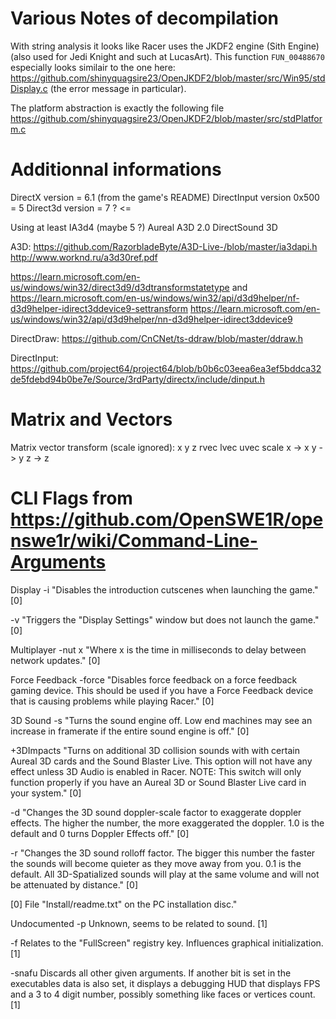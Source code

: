 # Various Notes of decompilation

With string analysis it looks like Racer uses the JKDF2 engine (Sith Engine) (also used for Jedi Knight and such at LucasArt).
This function `FUN_00488670` especially looks similair to the one here:
https://github.com/shinyquagsire23/OpenJKDF2/blob/master/src/Win95/stdDisplay.c
(the error message in particular).

The platform abstraction is exactly the following file
https://github.com/shinyquagsire23/OpenJKDF2/blob/master/src/stdPlatform.c

# Additionnal informations
DirectX version = 6.1 (from the game's README)
DirectInput version 0x500 = 5
Direct3d version = 7 ? <=

Using at least IA3d4 (maybe 5 ?)
Aureal A3D 2.0
DirectSound 3D

A3D:
https://github.com/RazorbladeByte/A3D-Live-/blob/master/ia3dapi.h
http://www.worknd.ru/a3d30ref.pdf

https://learn.microsoft.com/en-us/windows/win32/direct3d9/d3dtransformstatetype
and
https://learn.microsoft.com/en-us/windows/win32/api/d3d9helper/nf-d3d9helper-idirect3ddevice9-settransform
https://learn.microsoft.com/en-us/windows/win32/api/d3d9helper/nn-d3d9helper-idirect3ddevice9

DirectDraw:
https://github.com/CnCNet/ts-ddraw/blob/master/ddraw.h

DirectInput:
https://github.com/project64/project64/blob/b0b6c03eea6ea3ef5bddca32de5fdebd94b0be7e/Source/3rdParty/directx/include/dinput.h

# Matrix and Vectors

Matrix vector transform (scale ignored):
                            x
                            y
                            z
  rvec  lvec  uvec  scale
x                        -> x
y                        -> y
z                        -> z

# CLI Flags from  https://github.com/OpenSWE1R/openswe1r/wiki/Command-Line-Arguments

Display
-i
"Disables the introduction cutscenes when launching the game." [0]

-v
"Triggers the "Display Settings" window but does not launch the game." [0]

Multiplayer
-nut x
"Where x is the time in milliseconds to delay between network updates." [0]

Force Feedback
-force
"Disables force feedback on a force feedback gaming device. This should be used if you have a Force Feedback device that is causing problems while playing Racer." [0]

3D Sound
-s
"Turns the sound engine off. Low end machines may see an increase in framerate if the entire sound engine is off." [0]

+3DImpacts
"Turns on additional 3D collision sounds with with certain Aureal 3D cards and the Sound Blaster Live. This option will not have any effect unless 3D Audio is enabled in Racer.
NOTE: This switch will only function properly if you have an Aureal 3D or Sound Blaster Live card in your system." [0]

-d
"Changes the 3D sound doppler-scale factor to exaggerate doppler effects. The higher the number, the more exaggerated the doppler. 1.0 is the default and 0 turns Doppler Effects off." [0]

-r
"Changes the 3D sound rolloff factor. The bigger this number the faster the sounds will become quieter as they move away from you. 0.1 is the default. All 3D-Spatialized sounds will play at the same volume and will not be attenuated by distance." [0]

[0] File "Install/readme.txt" on the PC installation disc."

Undocumented
-p
Unknown, seems to be related to sound. [1]

-f
Relates to the "FullScreen" registry key. Influences graphical initialization. [1]

-snafu
Discards all other given arguments. If another bit is set in the executables data is also set, it displays a debugging HUD that displays FPS and a 3 to 4 digit number, possibly something like faces or vertices count. [1]
